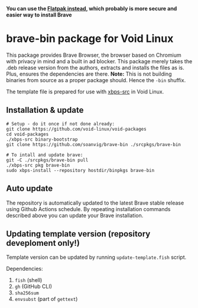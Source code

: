 **You can use the [Flatpak instead](https://flathub.org/apps/details/com.brave.Browser), which probably is more secure and easier way to install Brave**

# brave-bin package for Void Linux

This package provides Brave Browser, the browser based on Chromium with privacy in mind and a built in ad blocker. This package merely takes the .deb release version from the authors, extracts and installs the files as is. Plus, ensures the dependencies are there. **Note:** This is not building binaries from source as a proper package should. Hence the `-bin` shuffix.

The template file is prepared for use with [xbps-src](https://wiki.voidlinux.org/Xbps-src) in Void Linux.


## Installation & update

```
# Setup - do it once if not done already:
git clone https://github.com/void-linux/void-packages
cd void-packages
./xbps-src binary-bootstrap
git clone https://github.com/soanvig/brave-bin ./srcpkgs/brave-bin

# To intall and update brave:
git -C ./srcpkgs/brave-bin pull
./xbps-src pkg brave-bin
sudo xbps-install --repository hostdir/binpkgs brave-bin
```

## Auto update

The repository is automatically updated to the latest Brave stable release using Github Actions schedule.
By repeating installation commands described above you can update your Brave installation.

## Updating template version (repository deveploment only!)

Template version can be updated by running `update-template.fish` script.

Dependencies:

1. `fish` (shell)
2. `gh` (GitHub CLI)
3. `sha256sum`
4. `envsubst` (part of `gettext`)
